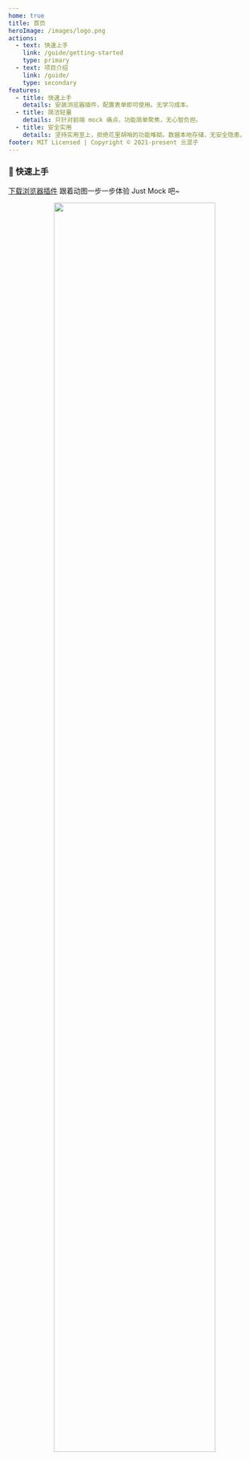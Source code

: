 ```yaml
---
home: true
title: 首页
heroImage: /images/logo.png
actions:
  - text: 快速上手
    link: /guide/getting-started
    type: primary
  - text: 项目介绍
    link: /guide/
    type: secondary
features:
  - title: 快速上手
    details: 安装浏览器插件，配置表单即可使用。无学习成本。
  - title: 简洁轻量
    details: 只针对前端 mock 痛点，功能简单聚焦，无心智负担。
  - title: 安全实用
    details: 坚持实用至上，拒绝花里胡哨的功能堆砌。数据本地存储，无安全隐患。
footer: MIT Licensed | Copyright © 2021-present 亖混子
---
```


### 🚀 快速上手

<a href="https://video-1251432287.cos.ap-beijing.myqcloud.com/Just%20Mock-v1.0.0.zip">下载浏览器插件</a>
跟着动图一步一步体验 Just Mock 吧~

<div style="text-align: center;">
<img src="https://video-1251432287.cos.ap-beijing.myqcloud.com/1.gif" width="80%" >
</div>
